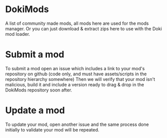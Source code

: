 # DokiMods
A list of community made mods, all mods here are used for the mods manager. Or you can just download &amp; extract zips here to use with the Doki mod loader.

# Submit a mod
To submit a mod open an issue which includes a link to your mod's repository on github (code only, and must have assets/scripts in the repository hierarchy somewhere)
Then we will verify that your mod isn't malicious, build it and include a version ready to drag & drop in the DokiMods repository soon after.

# Update a mod
To update your mod, open another issue and the same process done initially to validate your mod will be repeated.
